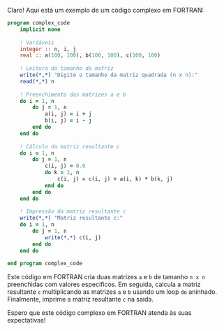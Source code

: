 Claro! Aqui está um exemplo de um código complexo em FORTRAN:

```fortran
program complex_code
    implicit none
    
    ! Variáveis
    integer :: n, i, j
    real :: a(100, 100), b(100, 100), c(100, 100)
    
    ! Leitura do tamanho da matriz
    write(*,*) "Digite o tamanho da matriz quadrada (n x n):"
    read(*,*) n
    
    ! Preenchimento das matrizes a e b
    do i = 1, n
        do j = 1, n
            a(i, j) = i + j
            b(i, j) = i - j
        end do
    end do
    
    ! Cálculo da matriz resultante c
    do i = 1, n
        do j = 1, n
            c(i, j) = 0.0
            do k = 1, n
                c(i, j) = c(i, j) + a(i, k) * b(k, j)
            end do
        end do
    end do
    
    ! Impressão da matriz resultante c
    write(*,*) "Matriz resultante c:"
    do i = 1, n
        do j = 1, n
            write(*,*) c(i, j)
        end do
    end do
    
end program complex_code
```

Este código em FORTRAN cria duas matrizes `a` e `b` de tamanho `n x n` preenchidas com valores específicos. Em seguida, calcula a matriz resultante `c` multiplicando as matrizes `a` e `b` usando um loop `do` aninhado. Finalmente, imprime a matriz resultante `c` na saída.

Espero que este código complexo em FORTRAN atenda às suas expectativas!
